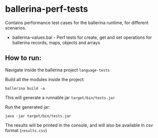 # ballerina-perf-tests

Contains performance test cases for the ballerina runtime, for different scenarios.
 - ballerina-values.bal - Perf tests for create, get and set operations for ballerina records, maps, objects and arrays
 
 
How to run:
-
Navigate inside the ballerina project `language-tests`

Build all the modules inside the project:
```
ballerina build -a
```

This will generate a runnable jar `target/bin/tests.jar`

Run the generated jar:
```
java -jar target/bin/tests.jar
```

The results will be printed in the console, and will also be available in csv format (`results.csv`)
